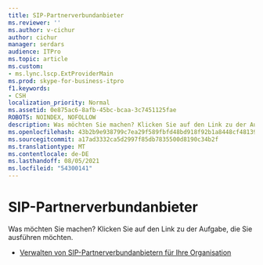 ```yaml
---
title: SIP-Partnerverbundanbieter
ms.reviewer: ''
ms.author: v-cichur
author: cichur
manager: serdars
audience: ITPro
ms.topic: article
ms.custom:
- ms.lync.lscp.ExtProviderMain
ms.prod: skype-for-business-itpro
f1.keywords:
- CSH
localization_priority: Normal
ms.assetid: 0e875ac6-8afb-45bc-bcaa-3c7451125fae
ROBOTS: NOINDEX, NOFOLLOW
description: Was möchten Sie machen? Klicken Sie auf den Link zu der Aufgabe, die Sie ausführen möchten.
ms.openlocfilehash: 43b2b9e938799c7ea29f589fbfd48bd918f92b1a8448cf481396095b80dc2917
ms.sourcegitcommit: a17ad3332ca5d2997f85db7835500d8190c34b2f
ms.translationtype: MT
ms.contentlocale: de-DE
ms.lasthandoff: 08/05/2021
ms.locfileid: "54300141"
---
```

# <a name="sip-federated-providers"></a>SIP-Partnerverbundanbieter

Was möchten Sie machen? Klicken Sie auf den Link zu der Aufgabe, die Sie ausführen möchten.

- [Verwalten von SIP-Partnerverbundanbietern für Ihre Organisation](/previous-versions/office/lync-server-2013/lync-server-2013-manage-sip-federated-providers-for-your-organization)